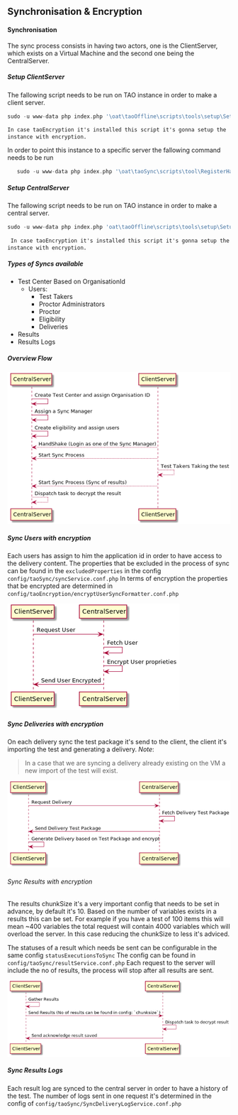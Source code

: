 ## Synchronisation & Encryption
#### Synchronisation
The sync process consists in having two actors, one is the ClientServer, which exists on a Virtual Machine and the second one being the CentralServer.

##### Setup ClientServer
The fallowing script needs to be run on TAO instance in order to make a client server.

```php
sudo -u www-data php index.php '\oat\taoOffline\scripts\tools\setup\SetupClientServer'
```
    In case taoEncryption it's installed this script it's gonna setup the instance with encryption.
    
 In order to point this instance to a specific server the fallowing command needs to be run
 
 ```php
    sudo -u www-data php index.php '\oat\taoSync\scripts\tool\RegisterHandShakeRootURL' --rootUrl=http://tao-central.dev/
 ```
 
 
##### Setup CentralServer
The fallowing script needs to be run on TAO instance in order to make a central server.

```php
sudo -u www-data php index.php 'oat\taoOffline\scripts\tools\setup\SetupCentralServer'
```
     In case taoEncryption it's installed this script it's gonna setup the instance with encryption.

##### Types of Syncs available
* Test Center Based on OrganisationId
    * Users:
        * Test Takers
        * Proctor Administrators
        * Proctor
        * Eligibility
        * Deliveries
 * Results   
 * Results Logs


##### Overview Flow
![alt text](docs/sync_flow.png)

##### Sync Users with encryption
Each users has assign to him the application id in order to have access to the delivery content.
The properties that be excluded in the process of sync can be found in the `excludedProperties` in the config
`config/taoSync/syncService.conf.php`
In terms of encryption the properties that be encrypted are determined in `config/taoEncryption/encryptUserSyncFormatter.conf.php`


![alt text](docs/sync_users.png)

##### Sync Deliveries with encryption
On each delivery sync the test package it's send to the client, the client it's importing the test and generating a delivery. 
_Note_: 
> In a case that we are syncing a delivery already existing on the VM a new import of the test will exist.

![alt text](docs/sync_delivery.png)

###### Sync Results with encryption
The results chunkSize it's a very important config that needs to be set in advance, by default it's 10. Based on the number of variables exists in a results this can be set.
For example if you have a test of 100 items this will mean ~400 variables the total request will contain 4000 variables which will overload the server. In this case reducing the chunkSize to less it's adviced.

The statuses of a result which needs be sent can be configurable in the same config `statusExecutionsToSync`
The config can be found in `config/taoSync/resultService.conf.php`
Each request to the server will include the no of results, the process will stop after all results are sent.

![alt text](docs/sync_results.png)

##### Sync Results Logs
Each result log are synced to the central server in order to have a history of the test.
The number of logs sent in one request it's determined in the config of `config/taoSync/SyncDeliveryLogService.conf.php`








